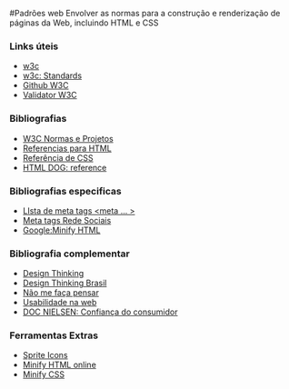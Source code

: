 #Padrões web
Envolver as normas para a construção e renderização de páginas da Web, incluindo HTML e CSS

### Links úteis 
* [w3c](http://w3c.br/Home/WebHome)
* [w3c: Standards](http://www.w3.org/standards/)
* [Github W3C](http://github.com/w3c)
* [Validator W3C](http://validator.w3.org)


### Bibliografias 
* [W3C Normas e Projetos](http://www.w3.org/TR)
* [Referencias para HTML](http://www.w3c.br/pub/Materiais/PublicacoesW3C/guia-xhtml-w3cbr.pdf)
* [Referência de CSS](http://www.w3c.br/divulgacao/guiasreferencia/css2)
* [HTML DOG: reference](http://htmldog.com/reference/)

### Bibliografias especificas
* [LIsta de meta tags <meta ... > ](http://www.i18nguy.com/markup/metatags.html)
* [Meta tags Rede Sociais](http://www.tableless.com.br/utilizando-meta-tags-facebook)
* [Google:Minify HTML](https://developers.google.com/speed/docs/insights/PrioritizeVisibleContent?hl=pt-BR#MinifyHTML)


### Bibliografia complementar
* [Design Thinking](http://goo.gl/iL9IuP)
* [Design Thinking Brasil](http://goo.gl/CllOko)
* [Não me faça pensar](http://goo.gl/L7HzDx)
* [Usabilidade na web](http://goo.gl/vb7Ar7)
* [DOC NIELSEN: Confiança do consumidor](http://goo.gl/vvvRPl)


### Ferramentas Extras
* [Sprite Icons](http://cssspritegenerator.net)
* [Minify HTML online](http://kangax.github.io/html-minifier/)
* [Minify CSS](http://cssminifier.com/)

